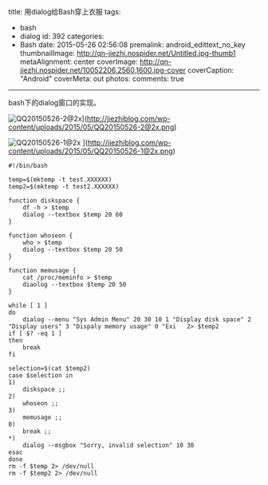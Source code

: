 title: 用dialog给Bash穿上衣服
tags:
  - bash
  - dialog
id: 392
categories:
  - Bash
date: 2015-05-26 02:56:08
premalink: android_edittext_no_key
thumbnailImage: http://qn-jiezhi.nospider.net/Untitled.jpg-thumb1
metaAlignment: center
coverImage: http://qn-jiezhi.nospider.net/10052206,2560,1600.jpg-cover
coverCaption: "Android"
coverMeta: out
photos:
comments: true
---
bash下的dialog窗口的实现。
<!--more-->
![QQ20150526-2@2x](http://jiezhiblog.com/wp-content/uploads/2015/05/QQ20150526-2@2x-252x300.png)](http://jiezhiblog.com/wp-content/uploads/2015/05/QQ20150526-2@2x.png)

![QQ20150526-1@2x](http://jiezhiblog.com/wp-content/uploads/2015/05/QQ20150526-1@2x-300x189.png) ](http://jiezhiblog.com/wp-content/uploads/2015/05/QQ20150526-1@2x.png)

```
#!/bin/bash

temp=$(mktemp -t test.XXXXXX)
temp2=$(mktemp -t test2.XXXXXX)

function diskspace {
    df -h > $temp
    dialog --textbox $temp 20 60
}

function whoseon {
    who > $temp
    dialog --textbox $temp 20 50
}

function memusage {
    cat /proc/meminfo > $temp
    diaolog --textbox $temp 20 50
}

while [ 1 ]
do
    dialog --menu "Sys Admin Menu" 20 30 10 1 "Display disk space" 2 "Display users" 3 "Dispaly memory usage" 0 "Exi   2> $temp2
if [ $? -eq 1 ]
then
    break
fi

selection=$(cat $temp2)
case $selection in
1)
    diskspace ;;
2)
    whoseon ;;
3)
    memusage ;;
0)
    break ;;
*)
    dialog --msgbox "Sorry, invalid selection" 10 30
esac
done
rm -f $temp 2> /dev/null
rm -f $temp2 2> /dev/null
```
